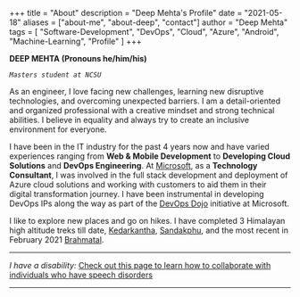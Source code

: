 +++
title = "About"
description = "Deep Mehta's Profile"
date = "2021-05-18"
aliases = ["about-me", "about-deep", "contact"]
author = "Deep Mehta"
tags = [
    "Software-Development",
    "DevOps",
    "Cloud",
    "Azure",
    "Android",
    "Machine-Learning",
    "Profile"
]
+++

**DEEP MEHTA (Pronouns he/him/his)**

*`Masters student at NCSU`*

As an engineer, I love facing new challenges, learning new disruptive technologies, and overcoming unexpected barriers. I am a detail-oriented and organized professional with a creative mindset and strong technical abilities. I believe in equality and always try to create an inclusive environment for everyone.

I have been in the IT industry for the past 4 years now and have varied experiences ranging from **Web & Mobile Development** to **Developing Cloud Solutions** and **DevOps Engineering**.
At [Microsoft](https://www.linkedin.com/company/microsoft/mycompany/), as a **Technology Consultant**, I was involved in the full stack development and deployment of Azure cloud solutions and working with customers to aid them in their digital transformation journey. I have been instrumental in developing DevOps IPs along the way as part of the [DevOps Dojo](https://devblogs.microsoft.com/devops/intro-of-devops-dojo/) initiative at Microsoft.

I like to explore new places and go on hikes. I have completed 3 Himalayan high altitude treks till date, [Kedarkantha](https://indiahikes.com/kedarkantha-trek/), [Sandakphu](https://indiahikes.com/sandakphu-phalut/), and the most recent in February 2021 [Brahmatal](https://indiahikes.com/brahmatal-trek/).

---

*I have a disability:* [Check out this page to learn how to collaborate with individuals who have speech disorders](https://deepmehta.co.in/posts/collaborate-with-me/)

---
